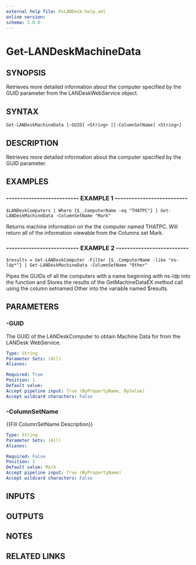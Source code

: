 ```yaml
---
external help file: PsLANDesk-help.xml
online version: 
schema: 2.0.0
---
```


# Get-LANDeskMachineData
## SYNOPSIS
Retrieves more detailed information about the computer specified by the GUID parameter from the LANDeskWebService object.

## SYNTAX

```
Get-LANDeskMachineData [-GUID] <String> [[-ColumnSetName] <String>]
```

## DESCRIPTION
Retrieves more detailed information about the computer specified by the GUID parameter.

## EXAMPLES

### -------------------------- EXAMPLE 1 --------------------------
```
$LANDeskComputers | Where {$_.ComputerName -eq "THATPC"} | Get-LANDeskMachineData -ColumnSetName "Mark"
```

Returns machine information on the the computer named THATPC.
Will return all of the information viewable from the Columns set
Mark.

### -------------------------- EXAMPLE 2 --------------------------
```
$results = Get-LANDeskComputer -Filter {$_.ComputerName -like "ns-ldp*"} | Get-LANDeskMachineData -ColumnSetName "Other"
```

Pipes the GUIDs of all the computers with a name beginning with ns-ldp into the function and
Stores the results of the GetMachineDataEX method call using the column setnamed Other into the variable named $results.

## PARAMETERS

### -GUID
The GUID of the LANDeskComputer to obtain Machine Data for from the LANDesk WebService.

```yaml
Type: String
Parameter Sets: (All)
Aliases: 

Required: True
Position: 1
Default value: 
Accept pipeline input: True (ByPropertyName, ByValue)
Accept wildcard characters: False
```

### -ColumnSetName
{{Fill ColumnSetName Description}}

```yaml
Type: String
Parameter Sets: (All)
Aliases: 

Required: False
Position: 2
Default value: Mark
Accept pipeline input: True (ByPropertyName)
Accept wildcard characters: False
```

## INPUTS

## OUTPUTS

## NOTES

## RELATED LINKS

